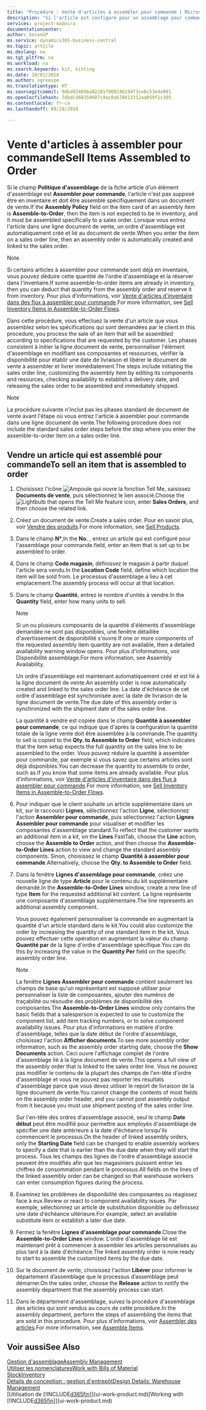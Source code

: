 ```yaml
---
title: "Procédure : Vente d'articles à assembler pour commande | Microsoft Docs"
description: "Si l'article est configuré pour un assemblage pour commande, l'article ne devrait pas être en inventaire, il doit être assemblé spécifiquement pour un document de vente. Lorsque vous entrez l'article dans une ligne document de vente, un ordre d'assemblage est automatiquement créé et lié au document de vente."
services: project-madeira
documentationcenter: 
author: SorenGP
ms.service: dynamics365-business-central
ms.topic: article
ms.devlang: na
ms.tgt_pltfrm: na
ms.workload: na
ms.search.keywords: kit, kitting
ms.date: 10/01/2018
ms.author: sgroespe
ms.translationtype: HT
ms.sourcegitcommit: 9dbd92409ba02281f008246194f3ce0c53e4e001
ms.openlocfilehash: 7dbdc368350687c9ac8ab78d13312aa059f1c385
ms.contentlocale: fr-ca
ms.lasthandoff: 09/28/2018

---
```

# <a name="sell-items-assembled-to-order"></a><span data-ttu-id="095f9-104">Vente d'articles à assembler pour commande</span><span class="sxs-lookup"><span data-stu-id="095f9-104">Sell Items Assembled to Order</span></span>
<span data-ttu-id="095f9-105">Si le champ **Politique d'assemblage** de la fiche article d'un élément d'assemblage est **Assembler pour commande**, l'article n'est pas supposé être en inventaire et doit être assemblé spécifiquement dans un document de vente.</span><span class="sxs-lookup"><span data-stu-id="095f9-105">If the **Assembly Policy** field on the item card of an assembly item is **Assemble-to-Order**, then the item is not expected to be in inventory, and it must be assembled specifically to a sales order.</span></span> <span data-ttu-id="095f9-106">Lorsque vous entrez l'article dans une ligne document de vente, un ordre d'assemblage est automatiquement créé et lié au document de vente.</span><span class="sxs-lookup"><span data-stu-id="095f9-106">When you enter the item on a sales order line, then an assembly order is automatically created and linked to the sales order.</span></span>  

> [!NOTE]  
>  <span data-ttu-id="095f9-107">Si certains articles à assembler pour commande sont déjà en inventaire, vous pouvez déduire cette quantité de l'ordre d'assemblage et la réserver dans l'inventaire.</span><span class="sxs-lookup"><span data-stu-id="095f9-107">If some assemble-to-order items are already in inventory, then you can deduct that quantity from the assembly order and reserve it from inventory.</span></span> <span data-ttu-id="095f9-108">Pour plus d’informations, voir [Vente d'articles d'inventaire dans des flux à assembler pour commande](assembly-how-to-sell-assemble-to-order-items-and-inventory-items-together.md).</span><span class="sxs-lookup"><span data-stu-id="095f9-108">For more information, see [Sell Inventory Items in Assemble-to-Order Flows](assembly-how-to-sell-assemble-to-order-items-and-inventory-items-together.md).</span></span>  

<span data-ttu-id="095f9-109">Dans cette procédure, vous effectuez la vente d'un article que vous assemblez selon les spécifications qui sont demandées par le client.</span><span class="sxs-lookup"><span data-stu-id="095f9-109">In this procedure, you process the sale of an item that will be assembled according to specifications that are requested by the customer.</span></span> <span data-ttu-id="095f9-110">Les phases consistent à initier la ligne document de vente, personnaliser l'élément d'assemblage en modifiant ses composantes et ressources, vérifier la disponibilité pour établir une date de livraison et libérer le document de vente à assembler et livrer immédiatement.</span><span class="sxs-lookup"><span data-stu-id="095f9-110">The steps include initiating the sales order line, customizing the assembly item by editing its components and resources, checking availability to establish a delivery date, and releasing the sales order to be assembled and immediately shipped.</span></span>  

> [!NOTE]  
>  <span data-ttu-id="095f9-111">La procédure suivante n'inclut pas les phases standard de document de vente avant l'étape où vous entrez l'article à assembler pour commande dans une ligne document de vente.</span><span class="sxs-lookup"><span data-stu-id="095f9-111">The following procedure does not include the standard sales order steps before the step where you enter the assemble-to-order item on a sales order line.</span></span>  

## <a name="to-sell-an-item-that-is-assembled-to-order"></a><span data-ttu-id="095f9-112">Vendre un article qui est assemblé pour commande</span><span class="sxs-lookup"><span data-stu-id="095f9-112">To sell an item that is assembled to order</span></span>  
1.  <span data-ttu-id="095f9-113">Choisissez l'icône ![Ampoule qui ouvre la fonction Tell Me](media/ui-search/search_small.png "Dites-moi ce que vous voulez faire"), saisissez **Documents de vente**, puis sélectionnez le lien associé.</span><span class="sxs-lookup"><span data-stu-id="095f9-113">Choose the ![Lightbulb that opens the Tell Me feature](media/ui-search/search_small.png "Tell me what you want to do") icon, enter **Sales Orders**, and then choose the related link.</span></span>  
2.  <span data-ttu-id="095f9-114">Créez un document de vente.</span><span class="sxs-lookup"><span data-stu-id="095f9-114">Create a sales order.</span></span> <span data-ttu-id="095f9-115">Pour en savoir plus, voir [Vendre des produits](sales-how-sell-products.md).</span><span class="sxs-lookup"><span data-stu-id="095f9-115">For more information, see [Sell Products](sales-how-sell-products.md).</span></span>  
3.  <span data-ttu-id="095f9-116">Dans le champ **N°**,</span><span class="sxs-lookup"><span data-stu-id="095f9-116">In the **No.**</span></span> <span data-ttu-id="095f9-117">, entrez un article qui est configuré pour l'assemblage pour commande.</span><span class="sxs-lookup"><span data-stu-id="095f9-117">field, enter an item that is set up to be assembled to order.</span></span>  
4.  <span data-ttu-id="095f9-118">Dans le champ **Code magasin**, définissez le magasin à partir duquel l'article sera vendu.</span><span class="sxs-lookup"><span data-stu-id="095f9-118">In the **Location Code** field, define which location the item will be sold from.</span></span> <span data-ttu-id="095f9-119">Le processus d'assemblage a lieu à cet emplacement.</span><span class="sxs-lookup"><span data-stu-id="095f9-119">The assembly process will occur at that location.</span></span>  
5.  <span data-ttu-id="095f9-120">Dans le champ **Quantité**, entrez le nombre d'unités à vendre.</span><span class="sxs-lookup"><span data-stu-id="095f9-120">In the **Quantity** field, enter how many units to sell.</span></span>  

    > [!NOTE]  
    >  <span data-ttu-id="095f9-121">Si un ou plusieurs composants de la quantité d'éléments d'assemblage demandée ne sont pas disponibles, une fenêtre détaillée d'avertissement de disponibilité s'ouvre.</span><span class="sxs-lookup"><span data-stu-id="095f9-121">If one or more components of the requested assembly item quantity are not available, then a detailed availability warning window opens.</span></span> <span data-ttu-id="095f9-122">Pour plus d'informations, voir Disponibilité assemblage.</span><span class="sxs-lookup"><span data-stu-id="095f9-122">For more information, see Assembly Availability.</span></span>  

    <span data-ttu-id="095f9-123">Un ordre d'assemblage est maintenant automatiquement créé et est lié à la ligne document de vente.</span><span class="sxs-lookup"><span data-stu-id="095f9-123">An assembly order is now automatically created and linked to the sales order line.</span></span> <span data-ttu-id="095f9-124">La date d'échéance de cet ordre d'assemblage est synchronisée avec la date de livraison de la ligne document de vente.</span><span class="sxs-lookup"><span data-stu-id="095f9-124">The due date of this assembly order is synchronized with the shipment date of the sales order line.</span></span>  

    <span data-ttu-id="095f9-125">La quantité à vendre est copiée dans le champ **Quantité à assembler pour commande**, ce qui indique que d'après la configuration la quantité totale de la ligne vente doit être assemblée à la commande.</span><span class="sxs-lookup"><span data-stu-id="095f9-125">The quantity to sell is copied to the **Qty. to Assemble to Order** field, which indicates that the item setup expects the full quantity on the sales line to be assembled to the order.</span></span> <span data-ttu-id="095f9-126">Vous pouvez réduire la quantité à assembler pour commande, par exemple si vous savez que certains articles sont déjà disponibles.</span><span class="sxs-lookup"><span data-stu-id="095f9-126">You can decrease the quantity to assemble to order, such as if you know that some items are already available.</span></span> <span data-ttu-id="095f9-127">Pour plus d’informations, voir [Vente d'articles d'inventaire dans des flux à assembler pour commande](assembly-how-to-sell-inventory-items-in-assemble-to-order-flows.md).</span><span class="sxs-lookup"><span data-stu-id="095f9-127">For more information, see [Sell Inventory Items in Assemble-to-Order Flows](assembly-how-to-sell-inventory-items-in-assemble-to-order-flows.md).</span></span>  

6.  <span data-ttu-id="095f9-128">Pour indiquer que le client souhaite un article supplémentaire dans un kit, sur le raccourci **Lignes**, sélectionnez l'action **Ligne**, sélectionnez l'action **Assembler pour commande**, puis sélectionnez l'action **Lignes Assembler pour commande** pour visualiser et modifier les composantes d'assemblage standard.</span><span class="sxs-lookup"><span data-stu-id="095f9-128">To reflect that the customer wants an additional item in a kit, on the **Lines** FastTab, choose the **Line** action, choose the **Assemble to Order** action, and then choose the **Assemble-to-Order Lines** action to view and change the standard assembly components.</span></span> <span data-ttu-id="095f9-129">Sinon, choisissez le champ **Quantité à assembler pour commande**.</span><span class="sxs-lookup"><span data-stu-id="095f9-129">Alternatively, choose the **Qty. to Assemble to Order** field.</span></span>  
7.  <span data-ttu-id="095f9-130">Dans la fenêtre **Lignes d'assemblage pour commande**, créez une nouvelle ligne de type **Article** pour le contenu du kit supplémentaire demandé.</span><span class="sxs-lookup"><span data-stu-id="095f9-130">In the **Assemble-to-Order Lines** window, create a new line of type **Item** for the requested additional kit content.</span></span> <span data-ttu-id="095f9-131">La ligne représente une composante d'assemblage supplémentaire.</span><span class="sxs-lookup"><span data-stu-id="095f9-131">The line represents an additional assembly component.</span></span>  

    <span data-ttu-id="095f9-132">Vous pouvez également personnaliser la commande en augmentant la quantité d'un article standard dans le kit.</span><span class="sxs-lookup"><span data-stu-id="095f9-132">You could also customize the order by increasing the quantity of one standard item in the kit.</span></span> <span data-ttu-id="095f9-133">Vous pouvez effectuer cette opération en augmentant la valeur du champ **Quantité par** de la ligne d'ordre d'assemblage spécifique.</span><span class="sxs-lookup"><span data-stu-id="095f9-133">You can do this by increasing the value in the **Quantity Per** field on the specific assembly order line.</span></span>  

    > [!NOTE]  
    >  <span data-ttu-id="095f9-134">La fenêtre **Lignes Assembler pour commande** contient seulement les champs de base qu'un représentant est supposé utiliser pour personnaliser la liste de composantes, ajouter des numéros de traçabilité ou résoudre des problèmes de disponibilité des composantes.</span><span class="sxs-lookup"><span data-stu-id="095f9-134">The **Assemble-to-Order Lines** window only contains the basic fields that a salesperson is expected to use to customize the component list, add item tracking numbers, or to solve component availability issues.</span></span> <span data-ttu-id="095f9-135">Pour plus d'informations en matière d'ordre d'assemblage, telles que la date début de l'ordre d'assemblage, choisissez l'action **Afficher documents**.</span><span class="sxs-lookup"><span data-stu-id="095f9-135">To see more assembly order information, such as the assembly order starting date, choose the **Show Documents** action.</span></span> <span data-ttu-id="095f9-136">Ceci ouvre l'affichage complet de l'ordre d'assemblage lié à la ligne document de vente.</span><span class="sxs-lookup"><span data-stu-id="095f9-136">This opens a full view of the assembly order that is linked to the sales order line.</span></span> <span data-ttu-id="095f9-137">Vous ne pouvez pas modifier le contenu de la plupart des champs de l'en-tête d'ordre d'assemblage et vous ne pouvez pas reporter les résultats d'assemblage parce que vous devez utiliser le report de livraison de la ligne document de vente.</span><span class="sxs-lookup"><span data-stu-id="095f9-137">You cannot change the contents of most fields on the assembly order header, and you cannot post assembly output from it because you must use shipment posting of the sales order line.</span></span>  
    >   
    >  <span data-ttu-id="095f9-138">Sur l'en-tête des ordres d'assemblage associé, seul le champ **Date début** peut être modifié pour permettre aux employés d'assemblage de spécifier une date antérieure à la date d'échéance lorsqu'ils commencent le processus.</span><span class="sxs-lookup"><span data-stu-id="095f9-138">On the header of linked assembly orders, only the **Starting Date** field can be changed to enable assembly workers to specify a date that is earlier than the due date when they will start the process.</span></span> <span data-ttu-id="095f9-139">Tous les champs des lignes de l'ordre d'assemblage associé peuvent être modifiés afin que les magasiniers puissent entrer les chiffres de consommation pendant le processus.</span><span class="sxs-lookup"><span data-stu-id="095f9-139">All fields on the lines of the linked assembly order can be changed so that warehouse workers can enter consumption figures during the process.</span></span>  

8.  <span data-ttu-id="095f9-140">Examinez les problèmes de disponibilité des composantes ou réagissez face à eux.</span><span class="sxs-lookup"><span data-stu-id="095f9-140">Review or react to component availability issues.</span></span> <span data-ttu-id="095f9-141">Par exemple, sélectionnez un article de substitution disponible ou définissez une date d'échéance ultérieure.</span><span class="sxs-lookup"><span data-stu-id="095f9-141">For example, select an available substitute item or establish a later due date.</span></span>  
9. <span data-ttu-id="095f9-142">Fermez la fenêtre **Lignes d'assemblage pour commande**.</span><span class="sxs-lookup"><span data-stu-id="095f9-142">Close the **Assemble-to-Order Lines** window.</span></span> <span data-ttu-id="095f9-143">L'ordre d'assemblage lié est maintenant prêt à commencer à assembler les articles personnalisés au plus tard à la date d'échéance.</span><span class="sxs-lookup"><span data-stu-id="095f9-143">The linked assembly order is now ready to start to assemble the customized items by the due date.</span></span>  
10. <span data-ttu-id="095f9-144">Sur le document de vente, choisissez l'action **Libérer** pour informer le département d’assemblage que le processus d’assemblage peut démarrer.</span><span class="sxs-lookup"><span data-stu-id="095f9-144">On the sales order, choose the **Release** action to notify the assembly department that the assembly process can start.</span></span>  
11. <span data-ttu-id="095f9-145">Dans le département d'assemblage, suivez la procédure d'assemblage des articles qui sont vendus au cours de cette procédure.</span><span class="sxs-lookup"><span data-stu-id="095f9-145">In the assembly department, perform the steps of assembling the items that are sold in this procedure.</span></span> <span data-ttu-id="095f9-146">Pour plus d'informations, voir [Assembler des articles](assembly-how-to-assemble-items.md).</span><span class="sxs-lookup"><span data-stu-id="095f9-146">For more information, see [Assemble Items](assembly-how-to-assemble-items.md).</span></span>  

## <a name="see-also"></a><span data-ttu-id="095f9-147">Voir aussi</span><span class="sxs-lookup"><span data-stu-id="095f9-147">See Also</span></span>  
[<span data-ttu-id="095f9-148">Gestion d'assemblage</span><span class="sxs-lookup"><span data-stu-id="095f9-148">Assembly Management</span></span>](assembly-assemble-items.md)  
[<span data-ttu-id="095f9-149">Utiliser les nomenclatures</span><span class="sxs-lookup"><span data-stu-id="095f9-149">Work with Bills of Material</span></span>](inventory-how-work-BOMs.md)  
[<span data-ttu-id="095f9-150">Stock</span><span class="sxs-lookup"><span data-stu-id="095f9-150">Inventory</span></span>](inventory-manage-inventory.md)  
[<span data-ttu-id="095f9-151">Détails de conception : gestion d'entrepôt</span><span class="sxs-lookup"><span data-stu-id="095f9-151">Design Details: Warehouse Management</span></span>](design-details-warehouse-management.md)  
<span data-ttu-id="095f9-152">[Utilisation de [!INCLUDE[d365fin](includes/d365fin_md.md)]](ui-work-product.md)</span><span class="sxs-lookup"><span data-stu-id="095f9-152">[Working with [!INCLUDE[d365fin](includes/d365fin_md.md)]](ui-work-product.md)</span></span>

